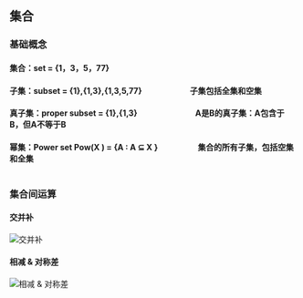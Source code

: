 ## 集合
### 基础概念
#### 集合：set = {1，3，5，77} 
#### 子集：subset = {1},{1,3},{1,3,5,77}　　　　　　子集包括全集和空集
#### 真子集：proper subset = {1},{1,3}　　　　 　　　A是B的真子集：A包含于B，但A不等于B
#### 幂集：Power set Pow(X ) = {A : A ⊆ X }　　　　　集合的所有子集，包括空集和全集　</br></br>

### 集合间运算
#### 交并补
![交并补](https://i.loli.net/2019/09/24/TmVySpsEFLG1g6I.png)
#### 相减 & 对称差
![相减 & 对称差](https://i.loli.net/2019/09/24/6wVPY2qAu8MZpQt.png)
